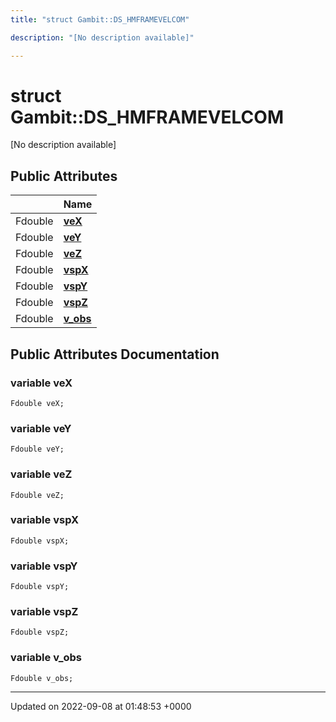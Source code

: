 ```yaml
---
title: "struct Gambit::DS_HMFRAMEVELCOM"

description: "[No description available]"

---
```


# struct Gambit::DS_HMFRAMEVELCOM



[No description available]

## Public Attributes

|                | Name           |
| -------------- | -------------- |
| Fdouble | **[veX](/documentation/code/classes/structgambit_1_1ds__hmframevelcom/#variable-gambitds-hmframevelcom-vex)**  |
| Fdouble | **[veY](/documentation/code/classes/structgambit_1_1ds__hmframevelcom/#variable-gambitds-hmframevelcom-vey)**  |
| Fdouble | **[veZ](/documentation/code/classes/structgambit_1_1ds__hmframevelcom/#variable-gambitds-hmframevelcom-vez)**  |
| Fdouble | **[vspX](/documentation/code/classes/structgambit_1_1ds__hmframevelcom/#variable-gambitds-hmframevelcom-vspx)**  |
| Fdouble | **[vspY](/documentation/code/classes/structgambit_1_1ds__hmframevelcom/#variable-gambitds-hmframevelcom-vspy)**  |
| Fdouble | **[vspZ](/documentation/code/classes/structgambit_1_1ds__hmframevelcom/#variable-gambitds-hmframevelcom-vspz)**  |
| Fdouble | **[v_obs](/documentation/code/classes/structgambit_1_1ds__hmframevelcom/#variable-gambitds-hmframevelcom-v-obs)**  |

## Public Attributes Documentation

### variable veX

```
Fdouble veX;
```


### variable veY

```
Fdouble veY;
```


### variable veZ

```
Fdouble veZ;
```


### variable vspX

```
Fdouble vspX;
```


### variable vspY

```
Fdouble vspY;
```


### variable vspZ

```
Fdouble vspZ;
```


### variable v_obs

```
Fdouble v_obs;
```


-------------------------------

Updated on 2022-09-08 at 01:48:53 +0000